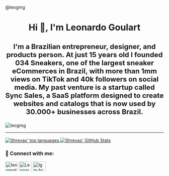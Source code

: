 @leogmg 

<h1 align="center">Hi 👋, I'm Leonardo Goulart</h1>
<h3 align="center" style="font-size: 22px">I'm a Brazilian entrepreneur, designer, and products person.
At just 15 years old I founded 034 Sneakers, one of the largest sneaker eCommerces in Brazil, with more than 1mm views on TikTok and 40k followers on social media.
My past venture is a startup called Sync Sales, a SaaS platform designed to create websites and catalogs that is now used by 30.000+ businesses across Brazil.</h3>

<p><img src="https://komarev.com/ghpvc/?username=leogmg&style=flat-square&color=blueviolet" alt="leogmg"/></p>

<hr/>

<a href="https://github.com/leogmg/leogmg">
  <img align="center" src="https://github-readme-stats.vercel.app/api/top-langs/?username=leogmg&hide=php,dockerfile,jupyter%20notebook&title_color=ffffff&text_color=c9cacc&icon_color=ce3691&bg_color=1d1f21" alt="Shreyas' top languages"/>
</a>
<a href="https://github.com/leogmg/leogmg">
  <img align="center" src="https://github-readme-stats.vercel.app/api?username=leogmg&show_icons=true&line_height=27&count_private=true&title_color=ffffff&text_color=c9cacc&icon_color=ce3691&bg_color=1d1f21" alt="Shreyas' GitHub Stats" />
</a>

<h3 align="left"> 🤝 Connect with me:</h3>
<p align="left">
  <a href="https://twitter.com/leogmgt" target="blank"><img align="center" src="https://raw.githubusercontent.com/rahuldkjain/github-profile-readme-generator/master/src/images/icons/Social/twitter.svg" alt="leogmgt" height="30" width="40" /></a>
  <a href="https://www.linkedin.com/in/leonardo-gomes-313116190/" target="blank"><img align="center" src="https://raw.githubusercontent.com/rahuldkjain/github-profile-readme-generator/master/src/images/icons/Social/linked-in-alt.svg" alt="Leonardo Gomes" height="30" width="40" /></a>
  <a href="https://instagram.com/lgm.br" target="blank"><img align="center" src="https://raw.githubusercontent.com/rahuldkjain/github-profile-readme-generator/master/src/images/icons/Social/instagram.svg" alt="lgm.br" height="30" width="40" /></a>
</p>
